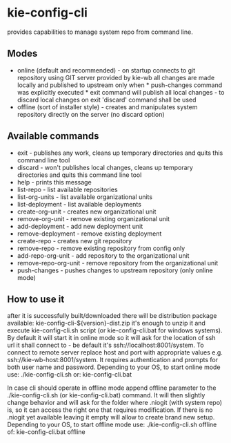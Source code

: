 kie-config-cli
=======================
provides capabilities to manage system repo from command line.

Modes
---------------------------
* online (default and recommended) - on startup connects to git repository using GIT server provided by kie-wb
        all changes are made locally and published to upstream only when
        * push-changes command was explicitly executed
        * exit command will publish all local changes - to discard local changes on exit 'discard' command shall be used
* offline (sort of installer style) - creates and manipulates system repository directly on the server (no discard option)

Available commands
---------------------------

* exit - publishes any work, cleans up temporary directories and quits this command line tool
* discard - won't publishes local changes, cleans up temporary directories and quits this command line tool
* help - prints this message
* list-repo - list available repositories
* list-org-units - list available organizational units
* list-deployment - list available deployments
* create-org-unit - creates new organizational unit
* remove-org-unit - remove existing organizational unit
* add-deployment - add new deployment unit
* remove-deployment - remove existing deployment
* create-repo - creates new git repository
* remove-repo - remove existing repository from config only
* add-repo-org-unit - add repository to the organizational unit
* remove-repo-org-unit - remove repository from the organizational unit
* push-changes - pushes changes to upstream repository (only online mode)


How to use it
-------------------------------------
after it is successfully built/downloaded there will be distribution package available: kie-config-cli-${version}-dist.zip
it's enough to unzip it and execute kie-config-cli.sh script (or kie-config-cli.bat for windows systems). By default it will start it in online mode so it will ask
for the location of ssh url it shall connect to - be default it's ssh://localhost:8001/system. To connect to remote server replace
host and port with appropriate values e.g. ssh://kie-wb-host:8001/system. It requires authentication and prompts for both
user name and password.
Depending to your OS, to start online mode use:
./kie-config-cli.sh
or:
kie-config-cli.bat

In case cli should operate in offline mode append offline parameter to the ./kie-config-cli.sh (or kie-config-cli.bat) command. It will then slightly
change behavior and will ask for the folder where .niogit (with system repo) is, so it can access the right one that requires
 modification. If there is no .niogit yet available leaving it empty will allow to create brand new setup.
Depending to your OS, to start offline mode use:
./kie-config-cli.sh offline
of:
kie-config-cli.bat offline
